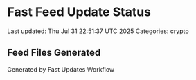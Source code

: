 # Fast Feed Update Status
Last updated: Thu Jul 31 22:51:37 UTC 2025
Categories: crypto

## Feed Files Generated

Generated by Fast Updates Workflow
